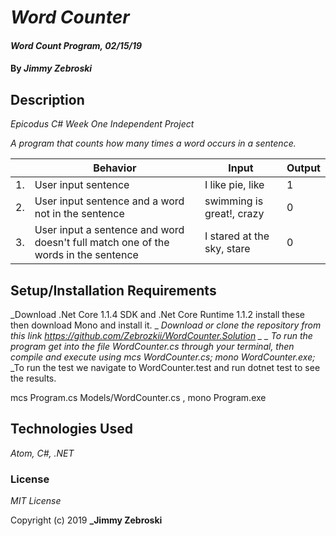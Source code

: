 # _Word Counter_

#### _Word Count Program, 02/15/19_

#### By _**Jimmy Zebroski**_

## Description

_Epicodus C# Week One Independent Project_

_A program that counts how many times a word occurs in a sentence._

|| Behavior  | Input  | Output  |
|---|---|---|---|
|1.| User input sentence  | I like pie, like   | 1 |
|2.| User input sentence and a word not in the sentence  | swimming is great!, crazy   | 0  |
|3.| User input a sentence and word doesn't full match one of the words in the sentence | I stared at the sky, stare | 0 |


## Setup/Installation Requirements
_Download .Net Core 1.1.4 SDK and .Net Core Runtime 1.1.2 install these then download Mono and install it. _
_Download or clone the repository from this link https://github.com/Zebrozkii/WordCounter.Solution _
_ To run the program get into the file WordCounter.cs through your terminal, then compile and execute using
mcs WordCounter.cs; mono WordCounter.exe;_
_To run the test we navigate to WordCounter.test and run dotnet test to see the results.

mcs Program.cs Models/WordCounter.cs , mono Program.exe

## Technologies Used

_Atom, C#, .NET_

### License

*MIT License*

Copyright (c) 2019 **_Jimmy Zebroski**
